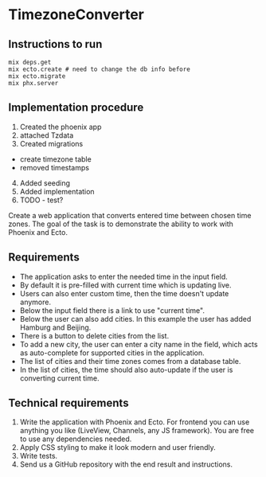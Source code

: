 # TimezoneConverter

## Instructions to run
```
mix deps.get
mix ecto.create # need to change the db info before
mix ecto.migrate
mix phx.server
```
## Implementation procedure

 1. Created the phoenix app
 2. attached Tzdata
 3. Created migrations
  - create timezone table
  - removed timestamps
 4. Added seeding
 5. Added implementation
 6. TODO - test?

Create a web application that converts entered time between chosen time zones. The goal of
the task is to demonstrate the ability to work with Phoenix and Ecto.

## Requirements

 - The application asks to enter the needed time in the input field.
 - By default it is pre-filled with current time which is updating live.
 - Users can also enter custom time, then the time doesn't update anymore.
 - Below the input field there is a link to use "current time".
 - Below the user can also add cities. In this example the user has added Hamburg and Beijing.
 - There is a button to delete cities from the list.
 - To add a new city, the user can enter a city name in the field, which acts as auto-complete for supported cities in the application.
 - The list of cities and their time zones comes from a database table.
 - In the list of cities, the time should also auto-update if the user is converting current time.

## Technical requirements
  1. Write the application with Phoenix and Ecto. For frontend you can use anything you like (LiveView, Channels, any JS framework). You are free to use any dependencies needed.
  2. Apply CSS styling to make it look modern and user friendly.
  3. Write tests.
  4. Send us a GitHub repository with the end result and instructions.